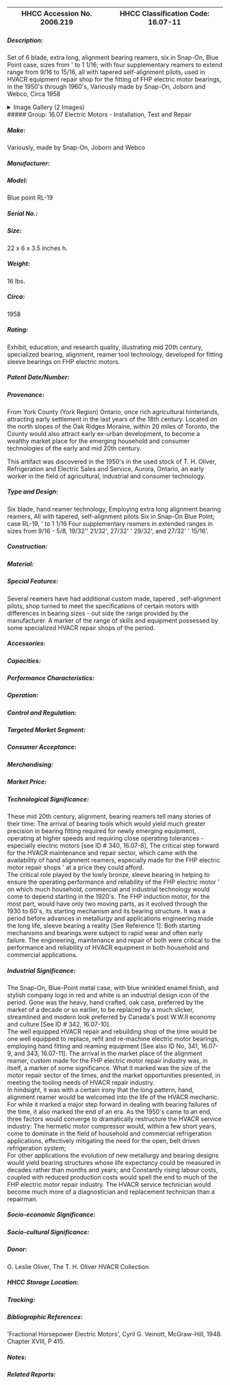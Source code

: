 | **HHCC Accession No. 2006.219** |**HHCC Classification Code:  16.07-11**|
| ----------- | ----------- |
##### Description:
Set of 6 blade, extra long, alignment bearing reamers, six in Snap-On, Blue Point case, sizes from ' to 1 1/16; with four supplementary reamers to extend range from 9/16 to 15/16, all with tapered self-alignment pilots, used in HVACR equipment repair shop for the fitting of FHP electric motor bearings, in the 1950's through 1960's, Variously made by Snap-On,  Joborn and Webco, Circa 1958


<details>
	<summary>Image Gallery (2 Images)</summary>
<div class="gallery gallery-wrapper--full" contenteditable="false" data-is-empty="false" data-translation="Add images" data-columns="6">
<figure class="gallery__item"><a href="#DOMAIN_NAME#gallery/16.07-11.jpg" data-size="1598x1115"><img src="#DOMAIN_NAME#gallery/16.07-11-thumbnail.jpg" alt=""></a></figure>
<figure class="gallery__item"><a href="#DOMAIN_NAME#gallery/16.07-11a.jpg" data-size="1589x1196"><img src="#DOMAIN_NAME#gallery/16.07-11a-thumbnail.jpg" alt=""></a></figure>
</div>
</details>
##### Group:
16.07 Electric Motors - Installation, Test and Repair

##### Make:
Variously, made by Snap-On, Joborn and Webco

##### Manufacturer:


##### Model:
Blue point RL-19

##### Serial No.:


##### Size:
22 x 6 x 3.5 inches h.

##### Weight:
16 lbs.

##### Circa:
1958

##### Rating:
Exhibit, education, and research quality, illustrating mid 20th century, specialized bearing, alignment, reamer tool technology, developed for fitting sleeve bearings on FHP electric motors.

##### Patent Date/Number:


##### Provenance:
From York County (York Region) Ontario, once rich agricultural hinterlands, attracting early settlement in the last years of the 18th century. Located on the north slopes of the Oak Ridges Moraine, within 20 miles of Toronto, the County would also attract early ex-urban development, to become a wealthy market place for the emerging household and consumer technologies of the early and mid 20th century. 

This artifact was discovered in the 1950's in the used stock of T. H. Oliver, Refrigeration and Electric Sales and Service, Aurora, Ontario, an early worker in the field of agricultural, industrial and consumer technology.

##### Type and Design:
Six blade, hand reamer technology, 
Employing extra long alignment bearing reamers, 
All with tapered, self-alignment pilots
Six  in Snap-On Blue Point; case RL-19, ' to 1 1/16
Four  supplementary reamers in extended ranges in sizes from 9/16 - 5/8, 
          19/32'' 21/32', 27/32' ' 29/32', and 27/32' ' 15/16'.

##### Construction:


##### Material:


##### Special Features:
Several reamers have had additional custom made, tapered , self-alignment pilots, shop turned to meet the specifications of certain motors with differences in bearing sizes -  out side the range provided by the manufacturer. A marker of the range of skills and equipment possessed by some specialized HVACR repair shops of the period.

##### Accessories:


##### Capacities:


##### Performance Characteristics:


##### Operation:


##### Control and Regulation:


##### Targeted Market Segment:


##### Consumer Acceptance:


##### Merchandising:


##### Market Price:


##### Technological Significance:
These mid  20th century, alignment, bearing reamers tell many stories of their time: 
The arrival of bearing tools which would yield much greater precision in bearing fitting required for newly emerging equipment, operating at higher speeds and requiring close operating tolerances - especially electric motors [see ID # 340, 16.07-8], 
The critical step forward for the HVACR maintenance and repair sector, which came with the availability of hand alignment reamers, especially made for the FHP electric motor repair shops ' at a price they could afford.   
The critical role played by the lowly bronze, sleeve bearing in helping to ensure the operating performance and reliability of the FHP electric motor ' on which much household, commercial and industrial technology would come to depend starting in the 1920's. 
The FHP induction motor, for the most part, would have only two moving parts, as it evolved through the 1930 to 60's, its starting mechanism and its bearing structure. It was a period before advances in metallurgy and applications engineering made the long life, sleeve bearing a reality [See Reference 1]. 
Both starting mechanisms and bearings were subject to rapid wear and often early failure. The engineering, maintenance and repair of both were critical to the performance and reliability of HVACR equipment in both household and commercial applications.

##### Industrial Significance:
The Snap-On, Blue-Point metal case, with blue wrinkled enamel finish, and stylish company logo in red and white is an industrial design icon of the period. Gone was the heavy, hand crafted, oak case, preferred by the market of a decade or so earlier, to be replaced by a much slicker, streamlined and modern look preferred by Canada's post W.W.II economy and culture [See ID # 342, 16.07-10].    
The well equipped HVACR repair and rebuilding shop of the time would be one well equipped to replace, refit and re-machine electric motor bearings, employing hand fitting and reaming equipment [See also ID No, 341, 16.07-9, and 343, 16.07-11]. 
The arrival in the market place of the alignment reamer, custom made for the FHP electric motor repair industry was, in itself, a marker of some significance. What it marked was the size of the motor repair sector of the times, and the market opportunities presented, in meeting the tooling needs of HVACR repair industry.       
In hindsight,  it was with a certain irony that the long pattern, hand, alignment reamer would be welcomed into the life of the HVACR mechanic. For while it marked a major step forward in dealing with bearing failures of the time, it also marked the end of an era. As the 1950's came to an end, three factors would converge to dramatically restructure the HVACR service industry: 
The hermetic motor compressor would, within a few short years, come to dominate in the field of household and commercial refrigeration applications, effectively mitigating the need for the open, belt driven refrigeration system;  
For other applications the evolution of new metallurgy and bearing designs would yield bearing structures whose life expectancy could be measured in decades rather than months and years; and
Constantly rising labour costs, coupled with reduced production costs would spell the end to much of the FHP electric motor repair industry. The HVACR service technician would become much more of a diagnostician and replacement technician than a repairman.

##### Socio-economic Significance:


##### Socio-cultural Significance:


##### Donor:
G. Leslie Oliver, The T. H. Oliver HVACR Collection

##### HHCC Storage Location:


##### Tracking:


##### Bibliographic References:
'Fractional Horsepower Electric Motors', Cyril G. Veinott, McGraw-Hill, 1948. Chapter XVIII, P 415.

##### Notes:


##### Related Reports:

